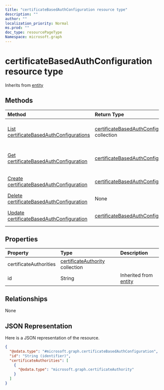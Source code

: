 ```yaml
---
title: "certificateBasedAuthConfiguration resource type"
description: ""
author: ""
localization_priority: Normal
ms.prod: ""
doc_type: resourcePageType
Namespace: microsoft.graph
---
```



# certificateBasedAuthConfiguration resource type




Inherits from [entity](../resources/entity.md)

## Methods
|Method|Return Type|Description|
|:---|:---|:---|
|[List certificateBasedAuthConfigurations](../api/certificatebasedauthconfiguration-list.md)|[certificateBasedAuthConfiguration](../resources/certificateBasedAuthConfiguration.md) collection|List properties and relationships of the [certificateBasedAuthConfiguration](../resources/certificatebasedauthconfiguration.md) objects.|
|[Get certificateBasedAuthConfiguration](../api/certificatebasedauthconfiguration-get.md)|[certificateBasedAuthConfiguration](../resources/certificateBasedAuthConfiguration.md)|Read properties and relationships of the [certificateBasedAuthConfiguration](../resources/certificatebasedauthconfiguration.md) object.|
|[Create certificateBasedAuthConfiguration](../api/certificatebasedauthconfiguration-post-certificatebasedauthconfiguration.md)|[certificateBasedAuthConfiguration](../resources/certificateBasedAuthConfiguration.md)|Create a new [certificateBasedAuthConfiguration](../resources/certificatebasedauthconfiguration.md) object.|
|[Delete certificateBasedAuthConfiguration](../api/certificatebasedauthconfiguration-delete.md)|None|Deletes a [certificateBasedAuthConfiguration](../resources/certificatebasedauthconfiguration.md).|
|[Update certificateBasedAuthConfiguration](../api/certificatebasedauthconfiguration-update.md)|[certificateBasedAuthConfiguration](../resources/certificateBasedAuthConfiguration.md)|Update the properties of a [certificateBasedAuthConfiguration](../resources/certificatebasedauthconfiguration.md) object.|

## Properties
|Property|Type|Description|
|:---|:---|:---|
|certificateAuthorities|[certificateAuthority](../resources/certificateAuthority.md) collection||
|id|String| Inherited from [entity](../resources/entity.md)|

## Relationships
None

## JSON Representation
Here is a JSON representation of the resource.
<!-- {
  "blockType": "resource",
  "keyProperty": "id",
  "@odata.type": "microsoft.graph.certificateBasedAuthConfiguration",
  "baseType": "microsoft.graph.entity",
  "openType": false
}
-->
``` json
{
  "@odata.type": "#microsoft.graph.certificateBasedAuthConfiguration",
  "id": "String (identifier)",
  "certificateAuthorities": [
    {
      "@odata.type": "microsoft.graph.certificateAuthority"
    }
  ]
}
```

